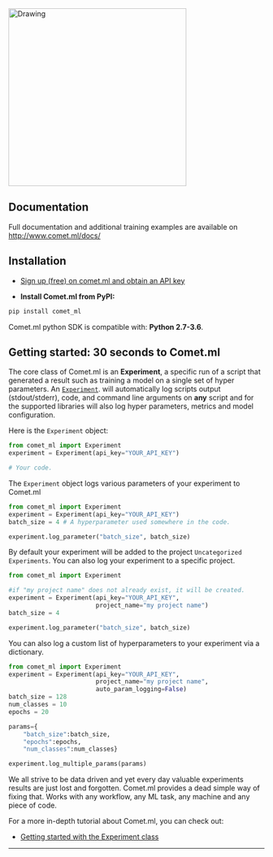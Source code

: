 <img src="https://comet.ml/images/logo_comet_light.png" width="350" alt="Drawing" style="width: 350px;"/>


## Documentation 

Full documentation and additional training examples are available on http://www.comet.ml/docs/

## Installation

- [Sign up (free) on comet.ml and obtain an API key](https://www.comet.ml)

- **Install Comet.ml from PyPI:**

```sh
pip install comet_ml
```
Comet.ml python SDK is compatible with: __Python 2.7-3.6__.



## Getting started: 30 seconds to Comet.ml 

The core class of Comet.ml is an  __Experiment__, a specific run of a script that generated a result such as training a model
  on a single set of hyper parameters. An [`Experiment`](https://www.comet.ml/docs/python-sdk/Experiment/#experiment). will automatically
   log scripts output (stdout/stderr), code, and command line arguments on __any__ script and for the supported libraries will also log
    hyper parameters, metrics and model configuration. 

Here is the `Experiment` object:

```python
from comet_ml import Experiment
experiment = Experiment(api_key="YOUR_API_KEY")

# Your code.
```

The `Experiment` object logs various parameters of your experiment to Comet.ml
```python
from comet_ml import Experiment
experiment = Experiment(api_key="YOUR_API_KEY")
batch_size = 4 # A hyperparameter used somewhere in the code.

experiment.log_parameter("batch_size", batch_size) 
```

By default your experiment will be added to the project `Uncategorized Experiments`. You can also log your experiment to a specific project.
```python
from comet_ml import Experiment

#if "my project name" does not already exist, it will be created.
experiment = Experiment(api_key="YOUR_API_KEY",
                        project_name="my project name")
batch_size = 4 

experiment.log_parameter("batch_size", batch_size) 
```


You can also log a custom list of hyperparameters to your experiment via a dictionary.
```python
from comet_ml import Experiment
experiment = Experiment(api_key="YOUR_API_KEY",
                        project_name="my project name",
                        auto_param_logging=False)
batch_size = 128
num_classes = 10
epochs = 20

params={
    "batch_size":batch_size,
    "epochs":epochs,
    "num_classes":num_classes}

experiment.log_multiple_params(params)
```

We all strive to be data driven and yet every day valuable experiments results are just lost and forgotten. Comet.ml provides
a dead simple way of fixing that. Works with any workflow, any ML task, any machine and any piece of code.

For a more in-depth tutorial about Comet.ml, you can check out:

- [Getting started with the Experiment class](https://www.comet.ml/docs/python-sdk/Experiment/#experiment)

----------------




